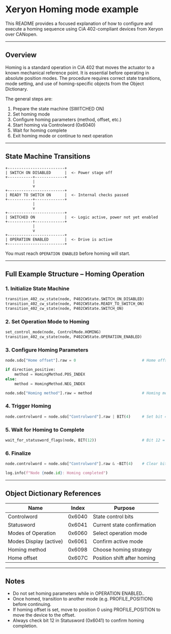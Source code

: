 # Xeryon Homing mode example

This README provides a focused explanation of how to configure and execute a homing sequence using CiA 402-compliant devices from Xeryon over CANopen.

---

## Overview

Homing is a standard operation in CiA 402 that moves the actuator to a known mechanical reference point. It is essential before operating in absolute position modes. The procedure requires correct state transitions, mode setting, and use of homing-specific objects from the Object Dictionary.

The general steps are:

1. Prepare the state machine (SWITCHED ON)
2. Set homing mode
3. Configure homing parameters (method, offset, etc.)
4. Start homing via Controlword (0x6040)
5. Wait for homing complete
6. Exit homing mode or continue to next operation

---

## State Machine Transitions

```text
+-------------------------+
| SWITCH ON DISABLED      |  <- Power stage off
+-----------+-------------+
            |
            v
+-------------------------+
| READY TO SWITCH ON      |  <- Internal checks passed
+-----------+-------------+
            |
            v
+-------------------------+
| SWITCHED ON             |  <- Logic active, power not yet enabled
+-----------+-------------+
            |
            v
+-------------------------+
| OPERATION ENABLED       |  <- Drive is active
+-------------------------+
```

You must reach `OPERATION ENABLED` before homing will start.

---

## Full Example Structure – Homing Operation

### 1. Initialize State Machine

```python
transition_402_cw_state(node, P402CWState.SWITCH_ON_DISABLED)
transition_402_cw_state(node, P402CWState.READY_TO_SWITCH_ON)
transition_402_cw_state(node, P402CWState.SWITCH_ON)
```

### 2. Set Operation Mode to Homing

```python
set_control_mode(node, ControlMode.HOMING)
transition_402_cw_state(node, P402CWState.OPERATION_ENABLED)
```

### 3. Configure Homing Parameters

```python
node.sdo["Home offset"].raw = 0                             # Home offset (0x607C)

if direction_positive:
    method = HomingMethod.POS_INDEX
else:
    method = HomingMethod.NEG_INDEX

node.sdo["Homing method"].raw = method                      # Homing method (0x6098)
```

### 4. Trigger Homing

```python
node.controlword = node.sdo["Controlword"].raw | BIT(4)     # Set bit 4 to start homing
```

### 5. Wait for Homing to Complete

```python
wait_for_statusword_flags(node, BIT(12))                    # Bit 12 = homing attained
```

### 6. Finalize

```python
node.controlword = node.sdo["Controlword"].raw & ~BIT(4)    # Clear bit 4

log.info(f"Node {node.id}: Homing completed")
```

---

## Object Dictionary References

| Name                   | Index  | Purpose                     |
| ---------------------- | ------ | --------------------------- |
| Controlword            | 0x6040 | State control bits          |
| Statusword             | 0x6041 | Current state confirmation  |
| Modes of Operation     | 0x6060 | Select operation mode       |
| Modes Display (active) | 0x6061 | Confirm active mode         |
| Homing method          | 0x6098 | Choose homing strategy      |
| Home offset            | 0x607C | Position shift after homing |

---

## Notes

* Do not set homing parameters while in OPERATION ENABLED..
* Once homed, transition to another mode (e.g. PROFILE\_POSITION) before continuing.
* If homing offset is set, move to position 0 using PROFILE\_POSITION to move the device to the offset.
* Always check bit 12 in Statusword (0x6041) to confirm homing completion.
